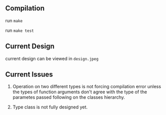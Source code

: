 ## Compilation

run `make`

run `make test`

## Current Design

current design can be viewed in `design.jpeg`

## Current Issues

1. Operation on two different types is not forcing compilation error unless the types of function arguments don't agree with the type of the parametes passed following on the classes hierarchy.

2. Type class is not fully designed yet.

